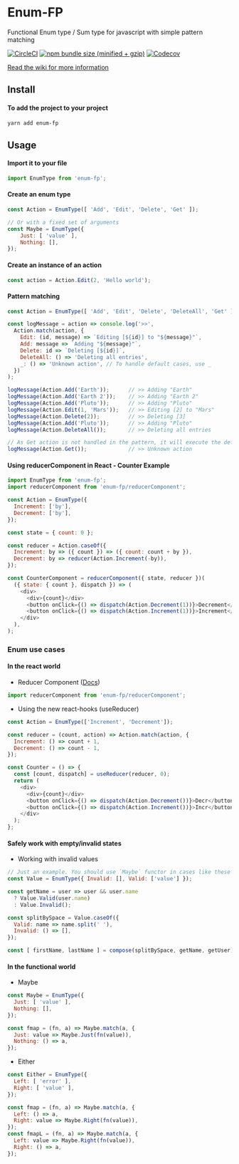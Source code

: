 
# Enum-FP
Functional Enum type / Sum type for javascript with simple pattern matching

[![CircleCI](https://img.shields.io/circleci/project/github/phenax/enum-fp/master.svg?style=for-the-badge)](https://circleci.com/gh/phenax/enum-fp)
[![npm bundle size (minified + gzip)](https://img.shields.io/bundlephobia/minzip/enum-fp.svg?style=for-the-badge)](https://www.npmjs.com/package/enum-fp)
[![Codecov](https://img.shields.io/codecov/c/github/phenax/enum-fp.svg?style=for-the-badge)](https://codecov.io/gh/phenax/enum-fp)


[Read the wiki for more information](https://github.com/phenax/enum-fp/wiki)

## Install

#### To add the project to your project
```bash
yarn add enum-fp
```

## Usage

#### Import it to your file
```js
import EnumType from 'enum-fp';
```

#### Create an enum type
```js
const Action = EnumType([ 'Add', 'Edit', 'Delete', 'Get' ]);

// Or with a fixed set of arguments
const Maybe = EnumType({
    Just: [ 'value' ],
    Nothing: [],
});
```

#### Create an instance of an action
```js
const action = Action.Edit(2, 'Hello world');
```

#### Pattern matching
```js
const Action = EnumType([ 'Add', 'Edit', 'Delete', 'DeleteAll', 'Get' ]);

const logMessage = action => console.log('>>', 
  Action.match(action, {
    Edit: (id, message) => `Editing [${id}] to "${message}"`,
    Add: message => `Adding "${message}"`,
    Delete: id => `Deleting [${id}]`,
    DeleteAll: () => 'Deleting all entries',
    _: () => 'Unknown action', // To handle default cases, use _
  })
);

logMessage(Action.Add('Earth'));      // >> Adding "Earth"
logMessage(Action.Add('Earth 2'));    // >> Adding "Earth 2"
logMessage(Action.Add('Pluto'));      // >> Adding "Pluto"
logMessage(Action.Edit(1, 'Mars'));   // >> Editing [2] to "Mars"
logMessage(Action.Delete(2));         // >> Deleting [3]
logMessage(Action.Add('Pluto'));      // >> Adding "Pluto"
logMessage(Action.DeleteAll());       // >> Deleting all entries

// As Get action is not handled in the pattern, it will execute the default
logMessage(Action.Get());             // >> Unknown action
```

#### Using reducerComponent in React - Counter Example
```js
import EnumType from 'enum-fp';
import reducerComponent from 'enum-fp/reducerComponent';

const Action = EnumType({
  Increment: ['by'],
  Decrement: ['by'],
});

const state = { count: 0 };

const reducer = Action.caseOf({
  Increment: by => ({ count }) => ({ count: count + by }),
  Decrement: by => reducer(Action.Increment(-by)),
});

const CounterComponent = reducerComponent({ state, reducer })(
  ({ state: { count }, dispatch }) => (
    <div>
      <div>{count}</div>
      <button onClick={() => dispatch(Action.Decrement(1))}>Decrement</button>
      <button onClick={() => dispatch(Action.Increment(1))}>Increment</button>
    </div>
  ),
);
```


### Enum use cases

#### In the react world

* Reducer Component ([Docs](https://github.com/phenax/enum-fp/wiki/Reducer-Component-in-React))
```js
import reducerComponent from 'enum-fp/reducerComponent';
```

* Using the new react-hooks (useReducer)
```js
const Action = EnumType(['Increment', 'Decrement']);

const reducer = (count, action) => Action.match(action, {
  Increment: () => count + 1,
  Decrement: () => count - 1,
});

const Counter = () => {
  const [count, dispatch] = useReducer(reducer, 0);
  return (
    <div>
      <div>{count}</div>
      <button onClick={() => dispatch(Action.Decrement())}>Decr</button>
      <button onClick={() => dispatch(Action.Increment())}>Incr</button>
    </div>
  );
};
```

#### Safely work with empty/invalid states

* Working with invalid values
```js
// Just an example. You should use `Maybe` functor in cases like these
const Value = EnumType({ Invalid: [], Valid: ['value'] });

const getName = user => user && user.name
  ? Value.Valid(user.name)
  : Value.Invalid();

const splitBySpace = Value.caseOf({
  Valid: name => name.split(' '),
  Invalid: () => [],
});

const [ firstName, lastName ] = compose(splitBySpace, getName, getUser)();
```

#### In the functional world

* Maybe
```js
const Maybe = EnumType({
  Just: [ 'value' ],
  Nothing: [],
});

const fmap = (fn, a) => Maybe.match(a, {
  Just: value => Maybe.Just(fn(value)),
  Nothing: () => a,
});
```

* Either
```js
const Either = EnumType({
  Left: [ 'error' ],
  Right: [ 'value' ],
});

const fmap = (fn, a) => Maybe.match(a, {
  Left: () => a,
  Right: value => Maybe.Right(fn(value)),
});
const fmapL = (fn, a) => Maybe.match(a, {
  Left: value => Maybe.Right(fn(value)),
  Right: () => a,
});

```
